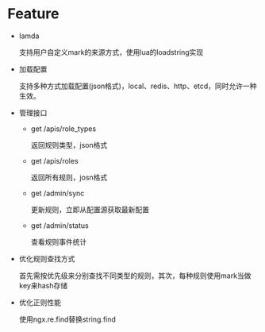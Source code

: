 # Feature

* lamda
  
  支持用户自定义mark的来源方式，使用lua的loadstring实现
  
* 加载配置

  支持多种方式加载配置(json格式)，local、redis、http、etcd，同时允许一种生效。
  
* 管理接口

  * get /apis/role_types
  
    返回规则类型，json格式
    
  * get /apis/roles
  
    返回所有规则，josn格式

  
  * get /admin/sync
  
    更新规则，立即从配置源获取最新配置

  * get /admin/status
  
    查看规则事件统计
  
* 优化规则查找方式

  首先需按优先级来分别查找不同类型的规则，其次，每种规则使用mark当做key来hash存储

* 优化正则性能

  使用ngx.re.find替换string.find
